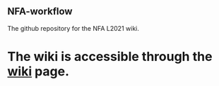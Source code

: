 ## NFA-workflow
The github repository for the NFA L2021 wiki.

# The wiki is accessible through the <a href="L2021-wiki.readthedocs.io">wiki</a> page. 
